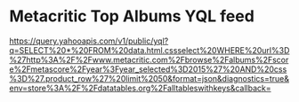 # Metacritic Top Albums YQL feed

https://query.yahooapis.com/v1/public/yql?q=SELECT%20*%20FROM%20data.html.cssselect%20WHERE%20url%3D%27http%3A%2F%2Fwww.metacritic.com%2Fbrowse%2Falbums%2Fscore%2Fmetascore%2Fyear%3Fyear_selected%3D2015%27%20AND%20css%3D%27.product_row%27%20limit%2050&format=json&diagnostics=true&env=store%3A%2F%2Fdatatables.org%2Falltableswithkeys&callback=